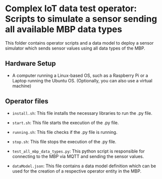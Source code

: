 # Complex IoT data test operator: Scripts to simulate a sensor sending all available MBP data types

This folder contains operator scripts and a data model to deploy a sensor simulator which sends sensor values using all data types of the MBP.

## Hardware Setup 

 - A computer running a Linux-based OS, such as a Raspberry Pi or a Laptop running the Ubuntu OS. (Optionally, you can also use a virtual machine)

## Operator files 

 - `install.sh`: This file installs the necessary libraries to run the .py file.
 
 - `start.sh`: This file starts the execution of the .py file.
 
 - `running.sh`: This file checks if the .py file is running.
  
 - `stop.sh`: This file stops the execution of the .py file.
 
 - `test_all_mbp_data_types.py`: This python script is responsible for connecting to the MBP via MQTT and sending the sensor values.

 - `dataModel.json`: This file contains a data model definition which can be used for the creation of a respective operator entity in the MBP.